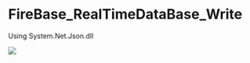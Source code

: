 # FireBase_RealTimeDataBase_Write
Using System.Net.Json.dll


<div>
<img src="https://user-images.githubusercontent.com/58409497/70021766-2f0fbf80-15d5-11ea-893b-79d7805f7983.png">
</div>
